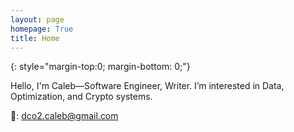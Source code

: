 ```yaml
---
layout: page
homepage: True
title: Home
---
```


{: style="margin-top:0; margin-bottom: 0;"}

Hello, I'm Caleb—Software Engineer, Writer. I’m interested in Data, Optimization, and Crypto systems.


📩: dco2.caleb@gmail.com
